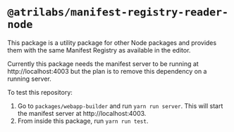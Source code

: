 # `@atrilabs/manifest-registry-reader-node`

This package is a utility package for other Node packages and provides them with the same Manifest Registry as available in the editor.

Currently this package needs the manifest server to be running at http://localhost:4003 but the plan is to remove this dependency on a running server.

To test this repository:

1. Go to `packages/webapp-builder` and run `yarn run server`. This will start the manifest server at http://localhost:4003.
2. From inside this package, run `yarn run test`.
